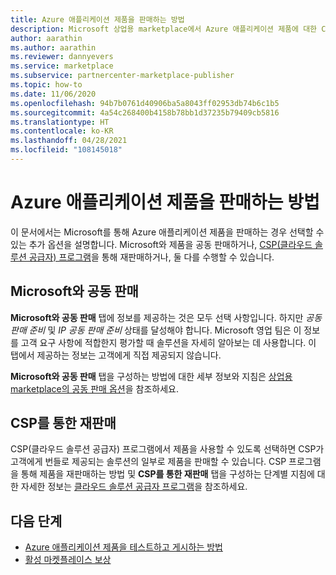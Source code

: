 ```yaml
---
title: Azure 애플리케이션 제품을 판매하는 방법
description: Microsoft 상업용 marketplace에서 Azure 애플리케이션 제품에 대한 CSP(클라우드 솔루션 공급자) 프로그램 옵션을 통해 Microsoft와 공동 판매 및 재판매하는 방법에 대해 알아봅니다.
author: aarathin
ms.author: aarathin
ms.reviewer: dannyevers
ms.service: marketplace
ms.subservice: partnercenter-marketplace-publisher
ms.topic: how-to
ms.date: 11/06/2020
ms.openlocfilehash: 94b7b0761d40906ba5a8043ff02953db74b6c1b5
ms.sourcegitcommit: 4a54c268400b4158b78bb1d37235b79409cb5816
ms.translationtype: HT
ms.contentlocale: ko-KR
ms.lasthandoff: 04/28/2021
ms.locfileid: "108145018"
---
```

# <a name="how-to-sell-your-azure-application-offer"></a>Azure 애플리케이션 제품을 판매하는 방법

이 문서에서는 Microsoft를 통해 Azure 애플리케이션 제품을 판매하는 경우 선택할 수 있는 추가 옵션을 설명합니다. Microsoft와 제품을 공동 판매하거나, [CSP(클라우드 솔루션 공급자) 프로그램](cloud-solution-providers.md)을 통해 재판매하거나, 둘 다를 수행할 수 있습니다.

## <a name="co-sell-with-microsoft"></a>Microsoft와 공동 판매

**Microsoft와 공동 판매** 탭에 정보를 제공하는 것은 모두 선택 사항입니다. 하지만 _공동 판매 준비_ 및 _IP 공동 판매 준비_ 상태를 달성해야 합니다. Microsoft 영업 팀은 이 정보를 고객 요구 사항에 적합한지 평가할 때 솔루션을 자세히 알아보는 데 사용합니다. 이 탭에서 제공하는 정보는 고객에게 직접 제공되지 않습니다.

**Microsoft와 공동 판매** 탭을 구성하는 방법에 대한 세부 정보와 지침은 [상업용 marketplace의 공동 판매 옵션](./co-sell-configure.md)을 참조하세요.

## <a name="resell-through-csps"></a>CSP를 통한 재판매

CSP(클라우드 솔루션 공급자) 프로그램에서 제품을 사용할 수 있도록 선택하면 CSP가 고객에게 번들로 제공되는 솔루션의 일부로 제품을 판매할 수 있습니다. CSP 프로그램을 통해 제품을 재판매하는 방법 및 **CSP를 통한 재판매** 탭을 구성하는 단계별 지침에 대한 자세한 정보는 [클라우드 솔루션 공급자 프로그램](cloud-solution-providers.md)을 참조하세요.

## <a name="next-steps"></a>다음 단계

- [Azure 애플리케이션 제품을 테스트하고 게시하는 방법](create-new-azure-apps-offer-test-publish.md)
- [활성 마켓플레이스 보상](partner-center-portal/marketplace-rewards.md)